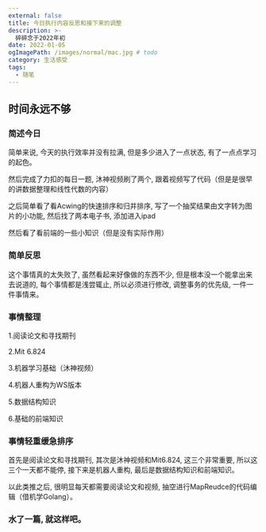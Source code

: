 ```yaml
---
external: false
title: 今日执行内容反思和接下来的调整
description: >-
  碎碎念于2022年初
date: 2022-01-05
ogImagePath: /images/normal/mac.jpg # todo
category: 生活感受
tags:
  - 随笔
---
```


## 时间永远不够

### 简述今日

简单来说, 今天的执行效率并没有拉满, 但是多少进入了一点状态, 有了一点点学习的起色。

然后完成了力扣的每日一题, 沐神视频刷了两个, 跟着视频写了代码（但是是很早的讲数据整理和线性代数的内容）

之后简单看了看Acwing的快速排序和归并排序, 写了一个抽奖结果由文字转为图片的小功能, 然后找了两本电子书, 添加进入ipad

然后看了看前端的一些小知识（但是没有实际作用）

### 简单反思

这个事情真的太失败了, 虽然看起来好像做的东西不少, 但是根本没一个能拿出来去说道的, 每个事情都是浅尝辄止, 所以必须进行修改, 调整事务的优先级, 一件一件事情来。

### 事情整理

1.阅读论文和寻找期刊

2.Mit 6.824

3.机器学习基础（沐神视频）

4.机器人重构为WS版本

5.数据结构知识

6.基础的前端知识

### 事情轻重缓急排序

首先是阅读论文和寻找期刊, 其次是沐神视频和Mit6.824, 这三个非常重要, 所以这三个一天都不能停, 接下来是机器人重构, 最后是数据结构知识和前端知识。

以此类推之后, 很明显每天都需要阅读论文和视频, 抽空进行MapReudce的代码编辑（借机学Golang）。

### 水了一篇, 就这样吧。
